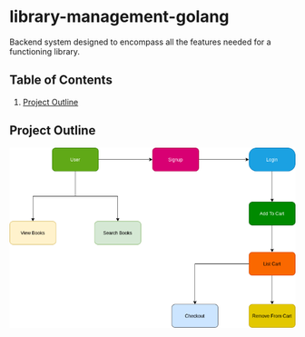 # library-management-golang

Backend system designed to encompass all the features needed for a functioning library.


## Table of Contents
1. [Project Outline](#project-outline)


## Project Outline
<p align = "center"><img align = "center" src = "images/library.png"/></p>
